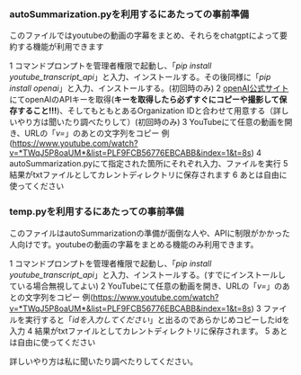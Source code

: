### autoSummarization.pyを利用するにあたっての事前準備
このファイルではyoutubeの動画の字幕をまとめ、それらをchatgptによって要約する機能が利用できます

1 コマンドプロンプトを管理者権限で起動し、「*pip install youtube_transcript_api*」と入力、インストールする。その後同様に「*pip install openai*」と入力、インストールする。(初回時のみ)
2 [openAI公式サイト](https://openai.com/)にてopenAIのAPIキーを取得(__キーを取得したら必ずすぐにコピーや撮影して保存すること!!!__)、そしてもともとあるOrganization IDと合わせて用意する（詳しいやり方は聞いたり調べたりして）(初回時のみ)
3 YouTubeにて任意の動画を開き、URLの「*v=*」のあとの文字列をコピー 
例(https://www.youtube.com/watch?v=*TWqJ5P8oaUM*&list=PLF9FCB56776EBCABB&index=1&t=8s)
4 autoSummarization.pyにて指定された箇所にそれぞれ入力、ファイルを実行
5 結果がtxtファイルとしてカレントディレクトリに保存されます
6 あとは自由に使ってください

### temp.pyを利用するにあたっての事前準備
このファイルはautoSummarizationの準備が面倒な人や、APIに制限がかかった人向けです。youtubeの動画の字幕をまとめる機能のみ利用できます。

1 コマンドプロンプトを管理者権限で起動し、「*pip install youtube_transcript_api*」と入力、インストールする。(すでにインストールしている場合無視してよい)
2 YouTubeにて任意の動画を開き、URLの「*v=*」のあとの文字列をコピー
例(https://www.youtube.com/watch?v=*TWqJ5P8oaUM*&list=PLF9FCB56776EBCABB&index=1&t=8s)
3 ファイルを実行すると「_idを入力してください_」と出るのであらかじめコピーしたidを入力
4 結果がtxtファイルとしてカレントディレクトリに保存されます。
5 あとは自由に使ってください

詳しいやり方は私に聞いたり調べたりしてください。
